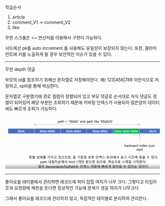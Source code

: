 학습순서
1) article
2) comment_V1 -> comment_V2
3) like

무한 스크롤은 <= 연산자를 이용해서 구현이 가능하다.


샤드에선 pk를 auto increment 를 사용해도 유일성이 보장되지 않는다.
또한, 클라이언트에 키를 노출하게 될 경우 보안적인 이슈가 있을 수 있다.



---
무한 depth 댓글

부모의 id를 참조하기 위해선 문자열로 저장해야한다.
예) 123|456|789 이런식으로 저장하고, split을 통해 파싱한다.

문자열로 구분했기에 경로 컬럼이 정렬되어 있고 부모 댓글로 순서대로 자식 댓글도 정렬이 되어있어 해당 부분만 조회하기 때문에
커버링 인덱스가 사용되어 많은양의 데이터에도 빠르게 조회가 가능하다.

![img_1.png](img_1.png)

---
좋아요를 테이블에서 관리하면 레코드에 락이 잡힐 여지가 너무 크다.
그렇다고 타임아웃과 요청량에 제한을 둔다면 정상적인 기능에 문제가 생길 여지가 너무크다

그래서 좋아요를 레코드에 관리하지 않고, 독립적인 테이블로 분리하여 관리한다. 